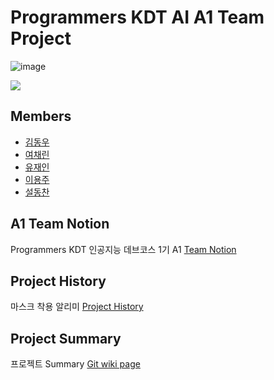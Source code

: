 # Programmers KDT AI A1 Team Project

![image](https://user-images.githubusercontent.com/42461455/113474471-148c7580-94ab-11eb-9719-e8931a0e8f73.png)

![](https://user-images.githubusercontent.com/42461455/113474612-de9bc100-94ab-11eb-9cdd-b0adb8c9ac1a.gif)

## Members
- [김동우](https://github.com/dongwoo338)
- [여채린](https://github.com/ChaeLinYeo)
- [유재인](https://github.com/acoustic0422)
- [이용주](https://github.com/leeyongjoo)
- [설동찬](https://github.com/donchanee)

## A1 Team Notion
Programmers KDT 인공지능 데브코스 1기 A1 [Team Notion](https://www.notion.so/leeyongjoo/1-fbb773cef5574078bc2e2f638682625e)

## Project History
마스크 착용 알리미 [Project History](https://www.notion.so/leeyongjoo/765dc1522f124b80bc1ab3ac496decf4?v=89c4664ceab5477c9026622d4627865a)

## Project Summary
프로젝트 Summary [Git wiki page](https://github.com/KDT-AI-team-A1/course_project/wiki)
